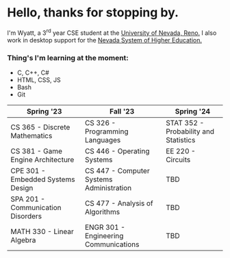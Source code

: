 # Hello, thanks for stopping by.
I'm Wyatt, a 3<sup>rd</sup> year CSE student at the [University of Nevada, Reno.](https://www.unr.edu/cse "UNR CSE") I also work in desktop support for the [Nevada System of Higher Education.](https://scs.nevada.edu/ "NSHE SCS")

### Thing's I'm learning at the moment:
- C, C++, C#
- HTML, CSS, JS
- Bash
- Git

| Spring '23                             | Fall '23                                     | Spring '24                                               |
| -------------------------------------- | -------------------------------------------- | -------------------------------------------------------- |
| CS 365 - Discrete Mathematics          | CS 326 - Programming Languages               | STAT 352 - Probability and Statistics                    |
| CS 381 - Game Engine Architecture      | CS 446 - Operating Systems                   | EE 220 - Circuits                                        |
| CPE 301 - Embedded Systems Design      | CS 447 - Computer Systems Administration     | TBD                                                      |
| SPA 201 - Communication Disorders      | CS 477 - Analysis of Algorithms              | TBD                                                      | 
| MATH 330 - Linear Algebra              | ENGR 301 - Engineering Communications        | TBD                                                      |

